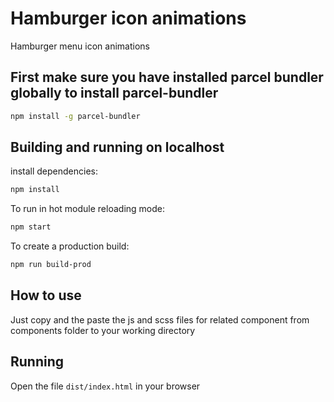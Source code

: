 # Hamburger icon animations

Hamburger menu icon animations

## First make sure you have installed parcel bundler globally to install parcel-bundler

```sh
npm install -g parcel-bundler
```

## Building and running on localhost

install dependencies:

```sh
npm install
```

To run in hot module reloading mode:

```sh
npm start
```

To create a production build:

```sh
npm run build-prod
```
## How to use

Just copy and the paste the js and scss files for related component from components folder to your working directory

## Running

Open the file `dist/index.html` in your browser


